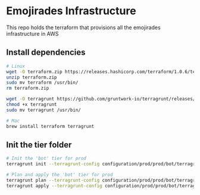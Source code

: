 # Emojirades Infrastructure

This repo holds the terraform that provisions all the emojirades infrastructure in AWS

## Install dependencies
```bash
# Linux
wget -O terraform.zip https://releases.hashicorp.com/terraform/1.0.6/terraform_1.0.6_linux_amd64.zip
unzip terraform.zip
sudo mv terraform /usr/bin/
rm terraform.zip

wget -O terragrunt https://github.com/gruntwork-io/terragrunt/releases/download/v0.31.8/terragrunt_linux_amd64
chmod +x terragrunt
sudo mv terragrunt /usr/bin/

# Mac
brew install terraform terragrunt
```

## Init the tier folder
```bash
# Init the 'bot' tier for prod
terragrunt init --terragrunt-config configuration/prod/prod/bot/terragrunt.hcl --terragrunt-working-dir tier/bot -upgrade

# Plan and apply the 'bot' tier for prod
terragrunt plan --terragrunt-config configuration/prod/prod/bot/terragrunt.hcl --terragrunt-working-dir tier/bot
terragrunt apply --terragrunt-config configuration/prod/prod/bot/terragrunt.hcl --terragrunt-working-dir tier/bot
```
